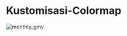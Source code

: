 # Kustomisasi-Colormap
![monthly_gmv](https://user-images.githubusercontent.com/73599410/117322675-67958600-aeb8-11eb-8247-a6b228163ddd.png)
